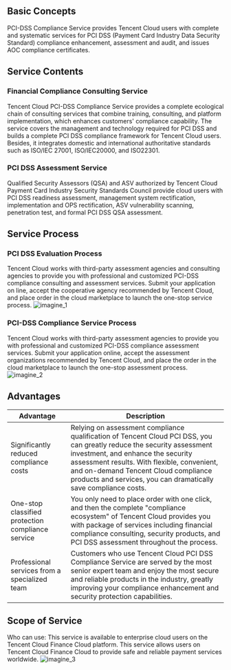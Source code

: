 ## Basic Concepts
PCI-DSS Compliance Service provides Tencent Cloud users with complete and systematic services for PCI DSS (Payment Card Industry Data Security Standard) compliance enhancement, assessment and audit, and issues AOC compliance certificates.

## Service Contents
### Financial Compliance Consulting Service
Tencent Cloud PCI-DSS Compliance Service provides a complete ecological chain of consulting services that combine training, consulting, and platform implementation, which enhances customers' compliance capability. The service covers the management and technology required for PCI DSS and builds a complete PCI DSS compliance framework for Tencent Cloud users. Besides, it integrates domestic and international authoritative standards such as ISO/IEC 27001, ISO/IEC20000, and ISO22301.

### PCI DSS Assessment Service
Qualified Security Assessors (QSA) and ASV authorized by Tencent Cloud Payment Card Industry Security Standards Council provide cloud users with PCI DSS readiness assessment, management system rectification, implementation and OPS rectification, ASV vulnerability scanning, penetration test, and formal PCI DSS QSA assessment.

## Service Process
### PCI DSS Evaluation Process
Tencent Cloud works with third-party assessment agencies and consulting agencies to provide you with professional and customized PCI-DSS compliance consulting and assessment services. Submit your application on line, accept the cooperative agency recommended by Tencent Cloud, and place order in the cloud marketplace to launch the one-stop service process.
![imagine_1](https://mc.qcloudimg.com/static/img/96d5866727fda799cca47963d2dee6e8/image.png)
### PCI-DSS Compliance Service Process
Tencent Cloud works with third-party assessment agencies to provide you with professional and customized PCI-DSS compliance assessment services. Submit your application online, accept the assessment organizations recommended by Tencent Cloud, and place the order in the cloud marketplace to launch the one-stop assessment process.
![imagine_2](https://mc.qcloudimg.com/static/img/043b8761d683aa5532568c5e03bdbf89/image.png)

## Advantages

| Advantage | Description |
|---------|---------|
| Significantly reduced compliance costs | Relying on assessment compliance qualification of Tencent Cloud PCI DSS, you can greatly reduce the security assessment investment, and enhance the security assessment results. With flexible, convenient, and on-demand Tencent Cloud compliance products and services, you can dramatically save compliance costs. | 
| One-stop classified protection compliance service | You only need to place order with one click, and then the complete "compliance ecosystem" of Tencent Cloud provides you with package of services including financial compliance consulting, security products, and PCI DSS assessment throughout the process. | 
| Professional services from a specialized team | Customers who use Tencent Cloud PCI DSS Compliance Service are served by the most senior expert team and enjoy the most secure and reliable products in the industry, greatly improving your compliance enhancement and security protection capabilities. | 


## Scope of Service
Who can use: This service is available to enterprise cloud users on the Tencent Cloud Finance Cloud platform. This service allows users on Tencent Cloud Finance Cloud to provide safe and reliable payment services worldwide.
![imagine_3](https://mc.qcloudimg.com/static/img/ebe8fcb9b830570638706a5fa2dc17de/image.png)

